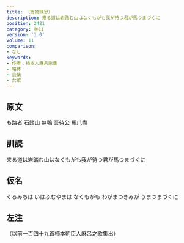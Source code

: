 ```yaml
---
title: （寄物陳思）
description: 来る道は岩踏む山はなくもがも我が待つ君が馬つまづくに
position: 2421
category: 巻11
version: '1.0'
volume: 11
comparison:
- なし
keywords:
- 作者：柿本人麻呂歌集
- 略体
- 恋情
- 女歌
---
```


## 原文

も路者 石踏山 無鴨 吾待公 馬爪盡

## 訓読

来る道は岩踏む山はなくもがも我が待つ君が馬つまづくに

## 仮名

くるみちは いはふむやまは なくもがも わがまつきみが うまつまづくに

## 左注

（以前一百四十九首柿本朝臣人麻呂之歌集出）
